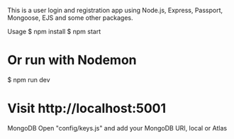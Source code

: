 This is a user login and registration app using Node.js, Express, Passport, Mongoose, EJS and some other packages.


Usage
$ npm install
$ npm start
# Or run with Nodemon
$ npm run dev

# Visit http://localhost:5001
MongoDB
Open "config/keys.js" and add your MongoDB URI, local or Atlas
